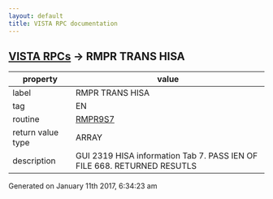 ```yaml
---
layout: default
title: VISTA RPC documentation
---
```




## [VISTA RPCs](TableOfContent.md) &#8594; RMPR TRANS HISA 

 property | value 
--- | --- 
 label | RMPR TRANS HISA
 tag | EN
 routine | [RMPR9S7](http://code.osehra.org/dox/Routine_RMPR9S7_source.html)
 return value type | ARRAY
 description | GUI 2319 HISA information Tab 7. PASS IEN OF FILE 668. RETURNED RESUTLS 




Generated on January 11th 2017, 6:34:23 am